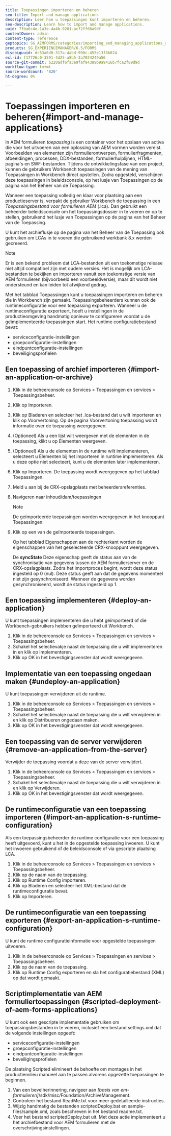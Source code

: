 ```yaml
---
title: Toepassingen importeren en beheren
seo-title: Import and manage applications
description: Leer hoe u toepassingen kunt importeren en beheren.
seo-description: Learn how to import and manage applications.
uuid: 7fba6c4e-1a3e-4a4b-9201-acf2ff66a9df
contentOwner: admin
content-type: reference
geptopics: SG_AEMFORMS/categories/importing_and_managing_applications_and_archives
products: SG_EXPERIENCEMANAGER/6.5/FORMS
discoiquuid: dc53a6d0-317a-4abd-990c-455e13f8b824
exl-id: f17726c0-3591-4d25-a8b5-3a7024249a56
source-git-commit: b220adf6fa3e9faf94389b9a9416b7fca2f89d9d
workflow-type: tm+mt
source-wordcount: '820'
ht-degree: 0%

---
```


# Toepassingen importeren en beheren{#import-and-manage-applications}

In AEM formulieren *toepassing* is een container voor het opslaan van activa die voor het uitvoeren van een oplossing van AEM vormen worden vereist. Voorbeelden van elementen zijn formulierontwerpen, formulierfragmenten, afbeeldingen, processen, DDX-bestanden, formulierhulplijnen, HTML-pagina&#39;s en SWF-bestanden. Tijdens de ontwikkelingsfase van een project, kunnen de gebruikers Workbench toepassingen van de mening van Toepassingen in Workbench direct opstellen. Zodra opgesteld, verschijnen deze toepassingen in beleidsconsole, op het lusje van Toepassingen op de pagina van het Beheer van de Toepassing.

Wanneer een toepassing volledig en klaar voor plaatsing aan een productieserver is, verpakt de gebruiker Workbench de toepassing in een *Toepassingsbestand voor formulieren AEM* (.lca). Dan gebruikt een beheerder beleidsconsole om het toepassingsdossier in te voeren en op te stellen, gebruikend het lusje van Toepassingen op de pagina van het Beheer van de Toepassing.

U kunt het archieflusje op de pagina van het Beheer van de Toepassing ook gebruiken om LCAs in te voeren die gebruikend werkbank 8.x werden gecreeerd.

>[!NOTE]
>
>Er is een bekend probleem dat LCA-bestanden uit een toekomstige release niet altijd compatibel zijn met oudere versies. Het is mogelijk om LCA-bestanden te bekijken en importeren vanuit een toekomstige versie van AEM formulieren (bijvoorbeeld een voorbeeldversie), maar dit wordt niet ondersteund en kan leiden tot afwijkend gedrag.

Met het tabblad Toepassingen kunt u toepassingen importeren en beheren die in Workbench zijn gemaakt. Toepassingsbeheerders kunnen ook de runtimeconfiguratie voor een toepassing exporteren. Wanneer u de runtimeconfiguratie exporteert, hoeft u instellingen in de productieomgeving handmatig opnieuw te configureren voordat u de geïmplementeerde toepassingen start. Het runtime configuratiebestand bevat:

* serviceconfiguratie-instellingen
* groepconfiguratie-instellingen
* eindpuntconfiguratie-instellingen
* beveiligingsprofielen

## Een toepassing of archief importeren {#import-an-application-or-archive}

1. Klik in de beheerconsole op Services > Toepassingen en services > Toepassingsbeheer.
1. Klik op Importeren.
1. Klik op Bladeren en selecteer het .lca-bestand dat u wilt importeren en klik op Voorvertoning. Op de pagina Voorvertoning toepassing wordt informatie over de toepassing weergegeven.
1. (Optioneel) Als u een lijst wilt weergeven met de elementen in de toepassing, klikt u op Elementen weergeven.
1. (Optioneel) Als u de elementen in de runtime wilt implementeren, selecteert u Elementen bij het importeren in runtime implementeren. Als u deze optie niet selecteert, kunt u de elementen later implementeren.
1. Klik op Importeren. De toepassing wordt weergegeven op het tabblad Toepassingen.
1. Meld u aan bij de CRX-opslagplaats met beheerdersreferenties.
1. Navigeren naar inhoud/dam/toepassingen

   >[!NOTE]
   >
   >De geïmporteerde toepassingen worden weergegeven in het knooppunt Toepassingen.

1. Klik op een van de geïmporteerde toepassingen.

   Op het tabblad Eigenschappen aan de rechterkant worden de eigenschappen van het geselecteerde CRX-knooppunt weergegeven.

   De **syncState** Deze eigenschap geeft de status aan van de synchronisatie van gegevens tussen de AEM formulierserver en de CRX-opslagplaats. Zodra het importproces begint, wordt deze status ingesteld op 0 (nul). Deze status geeft aan dat de gegevens momenteel niet zijn gesynchroniseerd. Wanneer de gegevens worden gesynchroniseerd, wordt de status ingesteld op 1.

## Een toepassing implementeren {#deploy-an-application}

U kunt toepassingen implementeren die u hebt geïmporteerd of die Workbench-gebruikers hebben geïmporteerd uit Workbench.

1. Klik in de beheerconsole op Services > Toepassingen en services > Toepassingsbeheer.
1. Schakel het selectievakje naast de toepassing die u wilt implementeren in en klik op Implementeren.
1. Klik op OK in het bevestigingsvenster dat wordt weergegeven.

## Implementatie van een toepassing ongedaan maken {#undeploy-an-application}

U kunt toepassingen verwijderen uit de runtime.

1. Klik in de beheerconsole op Services > Toepassingen en services > Toepassingsbeheer.
1. Schakel het selectievakje naast de toepassing die u wilt verwijderen in en klik op Distribueren ongedaan maken.
1. Klik op OK in het bevestigingsvenster dat wordt weergegeven.

## Een toepassing van de server verwijderen {#remove-an-application-from-the-server}

Verwijder de toepassing voordat u deze van de server verwijdert.

1. Klik in de beheerconsole op Services > Toepassingen en services > Toepassingsbeheer.
1. Schakel het selectievakje naast de toepassing die u wilt verwijderen in en klik op Verwijderen.
1. Klik op OK in het bevestigingsvenster dat wordt weergegeven.

## De runtimeconfiguratie van een toepassing importeren {#import-an-application-s-runtime-configuration}

Als een toepassingsbeheerder de runtime configuratie voor een toepassing heeft uitgevoerd, kunt u het in de opgestelde toepassing invoeren. U kunt het invoeren gebruikend of de beleidsconsole of via gescripte plaatsing LCA.

1. Klik in de beheerconsole op Services > Toepassingen en services > Toepassingsbeheer.
1. Klik op de naam van de toepassing.
1. Klik op Runtime Config importeren.
1. Klik op Bladeren en selecteer het XML-bestand dat de runtimeconfiguratie bevat.
1. Klik op Importeren.

## De runtimeconfiguratie van een toepassing exporteren {#export-an-application-s-runtime-configuration}

U kunt de runtime configuratieinformatie voor opgestelde toepassingen uitvoeren.

1. Klik in de beheerconsole op Services > Toepassingen en services > Toepassingsbeheer.
1. Klik op de naam van de toepassing.
1. Klik op Runtime Config exporteren en sla het configuratiebestand (XML) op dat wordt gemaakt.

## Scriptimplementatie van AEM formuliertoepassingen {#scripted-deployment-of-aem-forms-applications}

U kunt ook een gescripte implementatie gebruiken om toepassingsbestanden in te voeren, inclusief een bestand settings.xml dat de volgende instellingen opgeeft:

* serviceconfiguratie-instellingen
* groepconfiguratie-instellingen
* eindpuntconfiguratie-instellingen
* beveiligingsprofielen

De plaatsing Scripted elimineert de behoefte om montages in het productiemilieu manueel aan te passen alvorens opgezette toepassingen te beginnen.

1. Van een bevelherinnering, navigeer aan *[basis van em-formulieren]*/sdk/misc/Foundation/ArchiveManagement.
1. Controleer het bestand ReadMe.txt voor meer gedetailleerde instructies.
1. Wijzig handmatig de bestanden scriptedDeploy.bat en sample-files/sample.xml, zoals beschreven in het bestand readme.txt.
1. Voer het bestand scriptedDeploy.bat uit. Met deze actie implementeert u het archiefbestand voor AEM formulieren met de overschrijvingsinstellingen.
